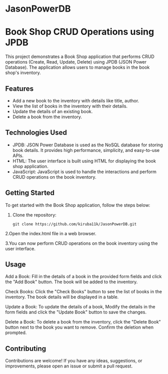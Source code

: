 # JasonPowerDB
# Book Shop CRUD Operations using JPDB

This project demonstrates a Book Shop application that performs CRUD operations (Create, Read, Update, Delete) using JPDB (JSON Power Database). The application allows users to manage books in the book shop's inventory.

## Features

- Add a new book to the inventory with details like title, author.
- View the list of books in the inventory with their details.
- Update the details of an existing book.
- Delete a book from the inventory.

## Technologies Used

- JPDB: JSON Power Database is used as the NoSQL database for storing book details. It provides high performance, simplicity, and easy-to-use APIs.
- HTML: The user interface is built using HTML for displaying the book shop application.
- JavaScript: JavaScript is used to handle the interactions and perform CRUD operations on the book inventory.

## Getting Started

To get started with the Book Shop application, follow the steps below:

1. Clone the repository:

   ```shell
   git clone https://github.com/kiruba11k/JasonPowerDB.git
2.Open the index.html file in a web browser.

3.You can now perform CRUD operations on the book inventory using the user interface.

## Usage
Add a Book: Fill in the details of a book in the provided form fields and click the "Add Book" button. The book will be added to the inventory.

Check Books: Click the "Check Books" button to see the list of books in the inventory. The book details will be displayed in a table.

Update a Book: To update the details of a book, Modify the details in the form fields and click the "Update Book" button to save the changes.

Delete a Book: To delete a book from the inventory, click the "Delete Book" button next to the book you want to remove. Confirm the deletion when prompted.

## Contributing
Contributions are welcome! If you have any ideas, suggestions, or improvements, please open an issue or submit a pull request.
